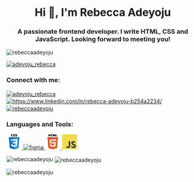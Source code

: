 <h1 align="center">Hi 👋, I'm Rebecca Adeyoju</h1>
<h3 align="center">A passionate frontend developer. I write HTML, CSS and JavaScript. Looking forward to meeting you!</h3>

<p align="left"> <img src="https://komarev.com/ghpvc/?username=rebeccaadeyoju&label=Profile%20views&color=0e75b6&style=flat" alt="rebeccaadeyoju" /> </p>

<p align="left"> <a href="https://twitter.com/adeyoju_rebecca" target="blank"><img src="https://img.shields.io/twitter/follow/adeyoju_rebecca?logo=twitter&style=for-the-badge" alt="adeyoju_rebecca" /></a> </p>

<h3 align="left">Connect with me:</h3>
<p align="left">
<a href="https://twitter.com/adeyoju_rebecca" target="blank"><img align="center" src="https://raw.githubusercontent.com/rahuldkjain/github-profile-readme-generator/master/src/images/icons/Social/twitter.svg" alt="adeyoju_rebecca" height="30" width="40" /></a>
<a href="https://linkedin.com/in/https://www.linkedin.com/in/rebecca-adeyoju-b254a2234/" target="blank"><img align="center" src="https://raw.githubusercontent.com/rahuldkjain/github-profile-readme-generator/master/src/images/icons/Social/linked-in-alt.svg" alt="https://www.linkedin.com/in/rebecca-adeyoju-b254a2234/" height="30" width="40" /></a>
<a href="https://www.behance.net/rebeccaadeyoju" target="blank"><img align="center" src="https://raw.githubusercontent.com/rahuldkjain/github-profile-readme-generator/master/src/images/icons/Social/behance.svg" alt="rebeccaadeyoju" height="30" width="40" /></a>
</p>

<h3 align="left">Languages and Tools:</h3>
<p align="left"> <a href="https://www.w3schools.com/css/" target="_blank" rel="noreferrer"> <img src="https://raw.githubusercontent.com/devicons/devicon/master/icons/css3/css3-original-wordmark.svg" alt="css3" width="40" height="40"/> </a> <a href="https://www.figma.com/" target="_blank" rel="noreferrer"> <img src="https://www.vectorlogo.zone/logos/figma/figma-icon.svg" alt="figma" width="40" height="40"/> </a> <a href="https://www.w3.org/html/" target="_blank" rel="noreferrer"> <img src="https://raw.githubusercontent.com/devicons/devicon/master/icons/html5/html5-original-wordmark.svg" alt="html5" width="40" height="40"/> </a> <a href="https://developer.mozilla.org/en-US/docs/Web/JavaScript" target="_blank" rel="noreferrer"> <img src="https://raw.githubusercontent.com/devicons/devicon/master/icons/javascript/javascript-original.svg" alt="javascript" width="40" height="40"/> </a> </p>

<p><img align="left" src="https://github-readme-stats.vercel.app/api/top-langs?username=rebeccaadeyoju&show_icons=true&locale=en&layout=compact" alt="rebeccaadeyoju" /></p>

<p>&nbsp;<img align="center" src="https://github-readme-stats.vercel.app/api?username=rebeccaadeyoju&show_icons=true&locale=en" alt="rebeccaadeyoju" /></p>

<p><img align="center" src="https://github-readme-streak-stats.herokuapp.com/?user=rebeccaadeyoju&" alt="rebeccaadeyoju" /></p>

